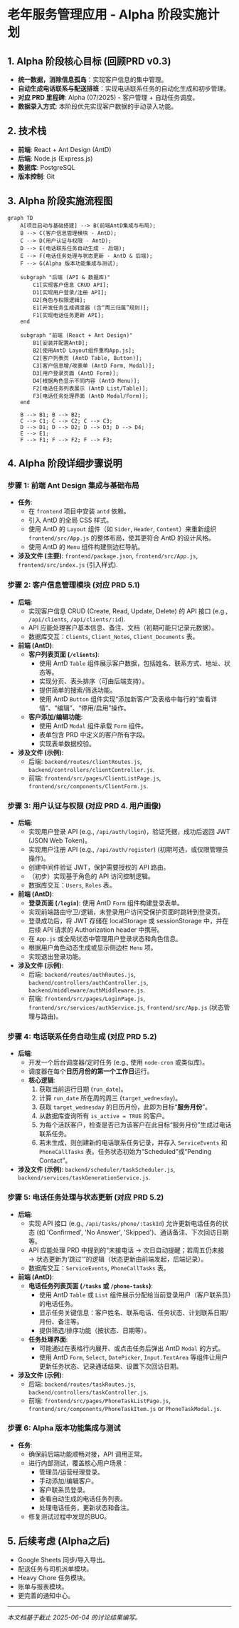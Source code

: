 # 老年服务管理应用 - Alpha 阶段实施计划

## 1. Alpha 阶段核心目标 (回顾PRD v0.3)

*   **统一数据，消除信息孤岛**：实现客户信息的集中管理。
*   **自动生成电话联系与配送排班**：实现电话联系任务的自动化生成和初步管理。
*   **对应 PRD 里程碑**: Alpha (07/2025) - 客户管理 + 自动任务调度。
*   **数据录入方式**: 本阶段优先实现客户数据的手动录入功能。

## 2. 技术栈

*   **前端**: React + Ant Design (AntD)
*   **后端**: Node.js (Express.js)
*   **数据库**: PostgreSQL
*   **版本控制**: Git

## 3. Alpha 阶段实施流程图

```mermaid
graph TD
    A[项目启动与基础搭建] --> B(前端AntD集成与布局);
    B --> C(客户信息管理模块 - AntD);
    C --> D(用户认证与权限 - AntD);
    D --> E(电话联系任务自动生成 - 后端);
    E --> F(电话任务处理与状态更新 - AntD & 后端);
    F --> G(Alpha 版本功能集成与测试);

    subgraph "后端 (API & 数据库)"
        C1[实现客户信息 CRUD API];
        D1[实现用户登录/注册 API];
        D2[角色与权限逻辑];
        E1[开发任务生成调度器 (含“周三归属”规则)];
        F1[实现电话任务更新 API];
    end

    subgraph "前端 (React + Ant Design)"
        B1[安装并配置AntD];
        B2[使用AntD Layout组件重构App.js];
        C2[客户列表页 (AntD Table, Button)];
        C3[客户信息增/改表单 (AntD Form, Modal)];
        D3[用户登录页面 (AntD Form)];
        D4[根据角色显示不同内容 (AntD Menu)];
        F2[电话任务列表展示 (AntD List/Table)];
        F3[电话任务处理界面 (AntD Modal/Form)];
    end

    B --> B1; B --> B2;
    C --> C1; C --> C2; C --> C3;
    D --> D1; D --> D2; D --> D3; D --> D4;
    E --> E1;
    F --> F1; F --> F2; F --> F3;
```

## 4. Alpha 阶段详细步骤说明

### 步骤 1: 前端 Ant Design 集成与基础布局
*   **任务**:
    *   在 `frontend` 项目中安装 `antd` 依赖。
    *   引入 AntD 的全局 CSS 样式。
    *   使用 AntD 的 `Layout` 组件（如 `Sider`, `Header`, `Content`）来重新组织 `frontend/src/App.js` 的整体布局，使其更符合 AntD 的设计风格。
    *   使用 AntD 的 `Menu` 组件构建侧边栏导航。
*   **涉及文件 (主要)**: `frontend/package.json`, `frontend/src/App.js`, `frontend/src/index.js` (引入样式).

### 步骤 2: 客户信息管理模块 (对应 PRD 5.1)
*   **后端**:
    *   实现客户信息 CRUD (Create, Read, Update, Delete) 的 API 接口 (e.g., `/api/clients`, `/api/clients/:id`).
    *   API 应能处理客户基本信息、备注、文档（初期可能只记录元数据）。
    *   数据库交互：`Clients`, `Client_Notes`, `Client_Documents` 表。
*   **前端 (AntD)**:
    *   **客户列表页面 (`/clients`)**:
        *   使用 AntD `Table` 组件展示客户数据，包括姓名、联系方式、地址、状态等。
        *   实现分页、表头排序（可由后端支持）。
        *   提供简单的搜索/筛选功能。
        *   使用 AntD `Button` 组件实现“添加新客户”及表格中每行的“查看详情”、“编辑”、“停用/启用”操作。
    *   **客户添加/编辑功能**:
        *   使用 AntD `Modal` 组件承载 `Form` 组件。
        *   表单包含 PRD 中定义的客户所有字段。
        *   实现表单数据校验。
*   **涉及文件 (示例)**:
    *   后端: `backend/routes/clientRoutes.js`, `backend/controllers/clientController.js`.
    *   前端: `frontend/src/pages/ClientListPage.js`, `frontend/src/components/ClientForm.js`.

### 步骤 3: 用户认证与权限 (对应 PRD 4. 用户画像)
*   **后端**:
    *   实现用户登录 API (e.g., `/api/auth/login`)，验证凭据，成功后返回 JWT (JSON Web Token)。
    *   实现用户注册 API (e.g., `/api/auth/register`) (初期可选，或仅限管理员操作)。
    *   创建中间件验证 JWT，保护需要授权的 API 路由。
    *   （初步）实现基于角色的 API 访问控制逻辑。
    *   数据库交互：`Users`, `Roles` 表。
*   **前端 (AntD)**:
    *   **登录页面 (`/login`)**: 使用 AntD `Form` 组件构建登录表单。
    *   实现前端路由守卫/逻辑，未登录用户访问受保护页面时跳转到登录页。
    *   登录成功后，将 JWT 存储在 localStorage 或 sessionStorage 中，并在后续 API 请求的 Authorization header 中携带。
    *   在 `App.js` 或全局状态中管理用户登录状态和角色信息。
    *   根据用户角色动态生成或显示侧边栏 `Menu` 项。
    *   实现退出登录功能。
*   **涉及文件 (示例)**:
    *   后端: `backend/routes/authRoutes.js`, `backend/controllers/authController.js`, `backend/middleware/authMiddleware.js`.
    *   前端: `frontend/src/pages/LoginPage.js`, `frontend/src/services/authService.js`, `frontend/src/App.js` (状态管理与路由)。

### 步骤 4: 电话联系任务自动生成 (对应 PRD 5.2)
*   **后端**:
    *   开发一个后台调度器/定时任务 (e.g., 使用 `node-cron` 或类似库)。
    *   调度器在每个**日历月份的第一个工作日**运行。
    *   **核心逻辑**:
        1.  获取当前运行日期 (`run_date`)。
        2.  计算 `run_date` 所在周的周三 (`target_wednesday`)。
        3.  获取 `target_wednesday` 的日历月份，此即为目标“**服务月份**”。
        4.  从数据库查询所有 `is_active = TRUE` 的客户。
        5.  为每个活跃客户，检查是否已为该客户在此目标“服务月份”生成过电话联系任务。
        6.  若未生成，则创建新的电话联系任务记录，并存入 `ServiceEvents` 和 `PhoneCallTasks` 表。任务状态初始为“Scheduled”或“Pending Contact”。
*   **涉及文件 (示例)**: `backend/scheduler/taskScheduler.js`, `backend/services/taskGenerationService.js`.

### 步骤 5: 电话任务处理与状态更新 (对应 PRD 5.2)
*   **后端**:
    *   实现 API 接口 (e.g., `/api/tasks/phone/:taskId`) 允许更新电话任务的状态 (如 'Confirmed', 'No Answer', 'Skipped')、通话备注、下次回访日期等。
    *   API 应能处理 PRD 中提到的“未接电话 → 次日自动提醒；若周五仍未接 → 状态更新为‘跳过’”的逻辑（状态更新由前端发起，后端记录）。
    *   数据库交互：`ServiceEvents`, `PhoneCallTasks` 表。
*   **前端 (AntD)**:
    *   **电话任务列表页面 (`/tasks` 或 `/phone-tasks`)**:
        *   使用 AntD `Table` 或 `List` 组件展示分配给当前登录用户（客户联系员）的电话任务。
        *   显示任务关键信息：客户姓名、联系电话、任务状态、计划联系日期/月份、备注等。
        *   提供筛选/排序功能（按状态、日期等）。
    *   **任务处理界面**:
        *   可能通过在表格行内展开、或点击任务后弹出 AntD `Modal` 的方式。
        *   使用 AntD `Form`, `Select`, `DatePicker`, `Input.TextArea` 等组件让用户更新任务状态、记录通话结果、设置下次回访日期。
*   **涉及文件 (示例)**:
    *   后端: `backend/routes/taskRoutes.js`, `backend/controllers/taskController.js`.
    *   前端: `frontend/src/pages/PhoneTaskListPage.js`, `frontend/src/components/PhoneTaskItem.js` or `PhoneTaskModal.js`.

### 步骤 6: Alpha 版本功能集成与测试
*   **任务**:
    *   确保前后端功能顺畅对接，API 调用正常。
    *   进行内部测试，覆盖核心用户场景：
        *   管理员/运营经理登录。
        *   手动添加/编辑客户。
        *   客户联系员登录。
        *   查看自动生成的电话任务列表。
        *   处理电话任务，更新状态和备注。
    *   修复测试过程中发现的BUG。

## 5. 后续考虑 (Alpha之后)
*   Google Sheets 同步/导入导出。
*   配送任务与司机派单模块。
*   Heavy Chore 任务模块。
*   账单与报表模块。
*   更完善的通知中心。

---
*本文档基于截止 2025-06-04 的讨论结果编写。*